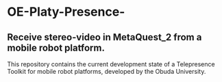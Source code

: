 # OE-Platy-Presence-
## Receive stereo-video in MetaQuest_2 from a mobile robot platform.

This repository contains the current development state of a Telepresence Toolkit for mobile robot platforms, developed by the Obuda University. 


